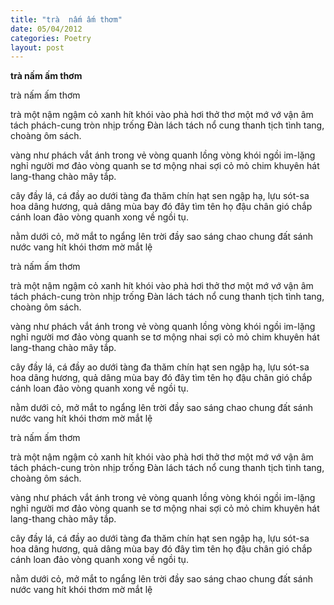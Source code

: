 ```yaml
---
title: "trà  nấm ấm thơm"
date: 05/04/2012
categories: Poetry
layout: post
---
```


**trà  nấm ấm thơm**

trà nấm ấm thơm


trà một nậm ngậm cỏ xanh
hít khói vào phà hơi thở
thơ một mớ vớ vận âm
tách phách-cung tròn nhịp trống
Đàn lách tách nổ cung thanh
tịch tình tang, choàng ôm sách.

vàng như phách vắt ánh trong
vẻ vòng quanh lồng vòng khói
ngồi im-lặng nghỉ người mơ
đảo vòng quanh se tơ mộng
nhai sợi cỏ mỏ chim khuyên
hát lang-thang chào mây tắp.

cây đầy lá, cá đầy ao
dưới tàng đa thăm chín hạt
sen ngập hạ, lựu sót-sa
hoa dâng hương, quả dâng mùa
bay đó đây tìm tên họ
đậu chân gió chắp cánh loan
đảo vòng quanh xong về ngồi tụ.

nằm dưới cỏ, mở mắt to
ngẩng lên trời đầy sao sáng
chao chung đất sánh nước vang
hít khói thơm mờ mắt lệ

trà nấm ấm thơm


trà một nậm ngậm cỏ xanh
hít khói vào phà hơi thở
thơ một mớ vớ vận âm
tách phách-cung tròn nhịp trống
Đàn lách tách nổ cung thanh
tịch tình tang, choàng ôm sách.

vàng như phách vắt ánh trong
vẻ vòng quanh lồng vòng khói
ngồi im-lặng nghỉ người mơ
đảo vòng quanh se tơ mộng
nhai sợi cỏ mỏ chim khuyên
hát lang-thang chào mây tắp.

cây đầy lá, cá đầy ao
dưới tàng đa thăm chín hạt
sen ngập hạ, lựu sót-sa
hoa dâng hương, quả dâng mùa
bay đó đây tìm tên họ
đậu chân gió chắp cánh loan
đảo vòng quanh xong về ngồi tụ.

nằm dưới cỏ, mở mắt to
ngẩng lên trời đầy sao sáng
chao chung đất sánh nước vang
hít khói thơm mờ mắt lệ

trà nấm ấm thơm


trà một nậm ngậm cỏ xanh
hít khói vào phà hơi thở
thơ một mớ vớ vận âm
tách phách-cung tròn nhịp trống
Đàn lách tách nổ cung thanh
tịch tình tang, choàng ôm sách.

vàng như phách vắt ánh trong
vẻ vòng quanh lồng vòng khói
ngồi im-lặng nghỉ người mơ
đảo vòng quanh se tơ mộng
nhai sợi cỏ mỏ chim khuyên
hát lang-thang chào mây tắp.

cây đầy lá, cá đầy ao
dưới tàng đa thăm chín hạt
sen ngập hạ, lựu sót-sa
hoa dâng hương, quả dâng mùa
bay đó đây tìm tên họ
đậu chân gió chắp cánh loan
đảo vòng quanh xong về ngồi tụ.

nằm dưới cỏ, mở mắt to
ngẩng lên trời đầy sao sáng
chao chung đất sánh nước vang
hít khói thơm mờ mắt lệ
